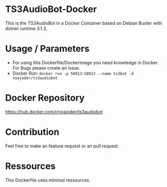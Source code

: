 # TS3AudioBot-Docker

This is the TS3AudioBot in a Docker Container based on Debian Buster with dotnet runtime 3.1.3.

# Usage / Parameters

* For using this Dockerfile/Dockerimage you need knowledge in Docker. For Bugs please create an issue.
* Docker Run: ```docker run -p 58913:58913 --name ts3bot -d noajoder/ts3audiobot```

# Docker Repository

https://hub.docker.com/r/noajoder/ts3audiobot

# Contribution

Feel free to make an feature request or an pull request.

# Ressources

This Dockerfile uses minimal ressources.

